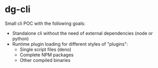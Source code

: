# dg-cli

Small cli POC with the following goals:

- Standalone cli without the need of external dependencies (node or python)
- Runtime plugin loading for different styles of "plugins":
  - Single script files (deno)
  - Complete NPM packages
  - Other compiled binaries
  
